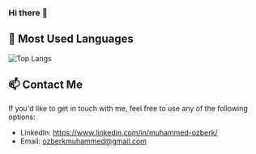 ### Hi there 👋
 
## 🌟 Most Used Languages 
![Top Langs](https://github-readme-stats.vercel.app/api/top-langs/?username=Muhammed-Ozberk&layout=compact)

## 📫 Contact Me
If you'd like to get in touch with me, feel free to use any of the following options:
- LinkedIn: https://www.linkedin.com/in/muhammed-ozberk/
- Email: ozberkmuhammed@gmail.com 
<!--
**Muhammed-Ozberk/Muhammed-Ozberk** is a ✨ _special_ ✨ repository because its `README.md` (this file) appears on your GitHub profile.

Here are some ideas to get you started:

- 🔭 I’m currently working on ...
- 🌱 I’m currently learning ...
- 👯 I’m looking to collaborate on ...
- 🤔 I’m looking for help with ...
- 💬 Ask me about ...
- 📫 How to reach me: ...
- 😄 Pronouns: ...
- ⚡ Fun fact: ...
-->

